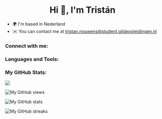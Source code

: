 <h1 align="center">Hi 👋, I'm Tristán</h1>

- 🌍 I'm based in Nederland
- ✉️ You can contact me at [tristan.nouwens@student.gildeopleidingen.nl](mailto:tristan.n8021@outlook.com)

<h3 align="left">Connect with me:</h3>

<h3 align="left">Languages and Tools:</h3>

<h3 align="left">My GitHub Stats:</h3>

<p>
   <img src="https://img.shields.io/github/followers/tristan-8021?logo=github&style=for-the-badge&color=0891b2&labelColor=1c1917" />
</p>
<p>
   <img src="https://komarev.com/ghpvc/?username=tristan-8021&label=Profile%20views&color=0891b2&style=for-the-badge&labelColor=1c1917" alt="My GitHub views" />
</p>

<p>
    <img src="https://github-readme-stats.vercel.app/api?username=tristan-8021&show_icons=true&hide=&count_private=true&title_color=6366f1&text_color=ffffff&icon_color=6366f1&bg_color=1c1917&hide_border=true&show_icons=true" alt="My GitHub stats" />
</p>

<p>
   <img src="https://github-readme-streak-stats.herokuapp.com/?user=tristan-8021&stroke=ffffff&background=1c1917&ring=6366f1&fire=6366f1&currStreakNum=ffffff&currStreakLabel=6366f1&sideNums=ffffff&sideLabels=ffffff&dates=ffffff&hide_border=true" alt="My GitHub streaks" />
</p>
